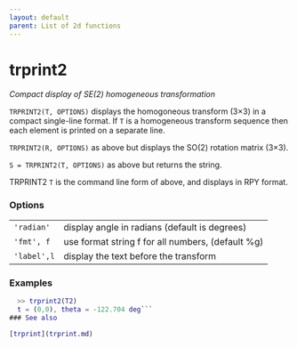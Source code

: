 ```yaml
---
layout: default
parent: List of 2d functions
---
```

# trprint2
_Compact display of SE(2) homogeneous transformation_


```TRPRINT2(T, OPTIONS)``` displays the homogoneous transform (3&times;3) in a compact
single-line format.  If `T` is a homogeneous transform sequence then each
element is printed on a separate line.


```TRPRINT2(R, OPTIONS)``` as above but displays the SO(2) rotation matrix (3&times;3).


```S = TRPRINT2(T, OPTIONS)``` as above but returns the string.


TRPRINT2 `T`  is the command line form of above, and displays in RPY format.
### Options

| | |
|---|---|
| `'radian'` | display angle in radians (default is degrees) |
| `'fmt', f` | use format string f for all numbers, (default %g) |
| `'label',l` | display the text before the transform |


### Examples
```matlab
  >> trprint2(T2)
  t = (0,0), theta = -122.704 deg```
### See also

[trprint](trprint.md)
